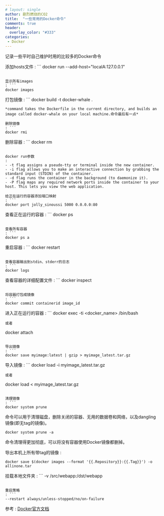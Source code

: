 ```yaml
---
# layout: single
author: 剧烈燃烧的CO2
title:  "一些常用的Docker命令"
comments: true
header:
  overlay_color: "#333"
categories: 
 - Docker
---
```


记录一些平时自己维护时用的比较多的Docker命令

添加hosts文件
: ```
docker run --add-host="localA:127.0.0.1"
```  

显示所有images
: ```
docker images
```  

打包镜像
: ```
docker build -t docker-whale .
```  
*command takes the Dockerfile in the current directory, and builds an image called docker-whale on your local machine.命令最后有一点*  

删除镜像
: ```
docker rmi
```  

删除容器
: ```
docker rm
```  

docker run参数
: 
- -t flag assigns a pseudo-tty or terminal inside the new container.
- -i flag allows you to make an interactive connection by grabbing the standard input (STDIN) of the container.
- -d flag runs the container in the background (to daemonize it).
- -P flag maps any required network ports inside the container to your host. This lets you view the web application.

给正在运行的容器添加端口映射
: ```
docker port jolly_sinoussi 5000 0.0.0.0:80
```  

查看正在运行的容器
: ```
docker ps
```

查看所有容器
: ```
docker ps a
```  

重启容器
: ```
docker restart
```  

查看容器输出到stdin、stderr的日志
: ```
docker logs
```  

查看容器的详细配置文件
: ```
docker inspect
```  

将容器打包成镜像
: ```
docker commit containerid image_id
```  

进入正在运行的容器
: ```
docker exec -ti <docker_name> /bin/bash
``` 
或者 
```
docker attach
```

导出镜像
: ```
docker save myimage:latest | gzip > myimage_latest.tar.gz
```

导入镜像
: ```
docker load -i myimage_latest.tar.gz
```  
或者
```
docker load < myimage_latest.tar.gz
```
 
清理镜像
: ```
docker system prune
```
 命令可以用于清理磁盘，删除关闭的容器、无用的数据卷和网络，以及dangling镜像(即无tag的镜像)。
 ```
 docker system prune -a
 ```
 命令清理得更加彻底，可以将没有容器使用Docker镜像都删掉。

 导出本机上所有带tag的镜像
 : 
 ```
docker save $(docker images --format '{{.Repository}}:{{.Tag}}') -o allinone.tar
```

挂载本地文件夹
: ```
-v /src/webapp:/dst/webapp 
```

重启策略
: ```
--restart always/unless-stopped/no/on-failure
```

 参考
 : [Docker官方文档](https://docs.docker.com/engine/tutorials/usingdocker/)

